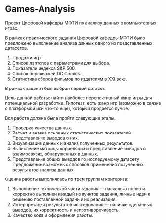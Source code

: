 # Games-Analysis
Проект Цифровой кафедры МФТИ по анализу данных о компьютерных играх. 

В рамках практического задания Цифровой кафедры МФТИ было предложено выполнение анализа данных одного из представленных датасетов. 

1.	Продажи игр.
2.	Список лэптопов с параметрами для выбора.
3.	Показатели индекса S&P 500.
4.	Список персонажей DC Comics.
5.	Статистика сборов фильмов по издателям в XXI веке.

В рамках задания был выбран первый датасет. 

Цель данной работы: найти наиболее перспективный жанр игры для потенциальной разработки.
Гипотеза: есть жанр игр (возможно в связке с платформой или что-то еще), который продается лучше.

Вся работа должна была пройти следующие этапы. 
1. Проверка качества данных. 
2. Расчет и анализ основных статистических показателей. Представление выводов о них. 
3. Визуализация данных и анализ полученных результатов. 
4. Вычисление матрицы корреляции и представление выводов о взаимосвязях, обнаруженных в данных.
5. Представление общих выводов по исследуемому датасету Предложение возможных способов применения полученных результатов анализа данных.

Оценка работы выполнялась по трем группам критериев:

1.	Выполнение технической части задания — насколько полно и корректно выполнен каждый из пунктов задания, личные идеи к решению поставленной задачи и их реализация.
2.	Интерпретация результатов исследования — наличие сделанных выводов, их корректность и непротиворечивость.
3.	Качество кода и оформления работы.



